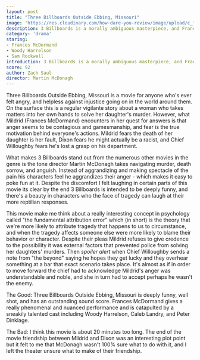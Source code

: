 ```yaml
---
layout: post
title: "Three Billboards Outside Ebbing, Missouri"
image: 'https://res.cloudinary.com/how-dare-you-review/image/upload/c_fill,h_399,w_760/v1528918796/billbs.jpg'
description: 3 Billboards is a morally ambiguous masterpiece, and Frances McDormand's performance is legendary.    
category: 'drama'
staring:
- Frances McDormand
- Woody Harrelson
- Sam Rockwell
introduction: 3 Billboards is a morally ambiguous masterpiece, and Frances McDormand's performance is legendary.
score: 92
author: Zach Saul
director: Martin McDonagh
---
```


Three Billboards Outside Ebbing, Missouri is a movie for anyone who's ever felt angry, and helpless against injustice going on in the world around them. On the surface this is a regular vigilante story about a woman who takes matters into her own hands to solve her daughter's murder. However, what Mildrid (Frances McDormand) encounters in her quest for answers is that anger seems to be contagious and gamesmanship, and fear is the true motivation behind everyone's actions. Mildrid fears the death of her daughter is her fault, Dixon fears he might actually be a racist, and Chief Willoughby fears he's lost a grasp on his department.

What makes 3 Billboards stand out from the numerous other movies in the genre is the tone director Martin McDonagh takes navigating murder, death sorrow, and anguish. Instead of aggrandizing and making spectacle of the pain his characters feel he aggrandizes their anger - which makes it easy to poke fun at it. Despite the discomfort I felt laughing in certain parts of this movie its clear by the end 3 Billboards is intended to be deeply funny, and there's a beauty in characters who the face of tragedy can laugh at their more reptilian responses.

This movie make me think about a really interesting concept in psychology called "the fundamental attribution error" which (in short) is the theory that we're more likely to attribute tragedy that happens to us to circumstance, and when the tragedy affects someone else were more likely to blame their behavior or character. Despite their pleas Mildrid refuses to give credence to the possibility it was external factors that prevented police from solving her daughters' murders. Then *spoiler alert* when Chief Willoughby sends a note from "the beyond" saying he hopes they get lucky and they overhear something at a bar that exact scenario takes place. It's almost as if in order to move forward the chief had to acknowledge Mildrid's anger was understandable and noble, and she in turn had to accept perhaps he wasn't the enemy.

The Good: Three Billboards Outside Ebbing, Missouri is deeply funny, well shot, and has an outstanding sound score. Frances McDormand gives a really phenomenal and nuanced performance and is catapulted by a sneakily talented cast including Woody Harrelson, Caleb Landry, and Peter Dinklage.

The Bad: I think this movie is about 20 minutes too long. The end of the movie friendship between Mildrid and Dixon was an interesting plot point but it felt to me that McDonagh wasn't 100% sure what to do with it, and I left the theater unsure what to make of their friendship.

